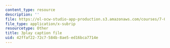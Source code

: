 ```yaml
---
content_type: resource
description: ''
file: https://ol-ocw-studio-app-production.s3.amazonaws.com/courses/7-01sc-fundamentals-of-biology-fall-2011/42ffaf2272c7584b8ae5ed16bca7714e_PzY0MWEEE6U.vtt
file_type: application/x-subrip
resourcetype: Other
title: 3play caption file
uid: 42ffaf22-72c7-584b-8ae5-ed16bca7714e
---
```

